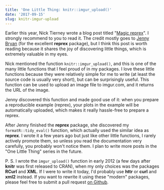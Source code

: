 ```yaml
---
title: 'One Little Thing: knitr::imgur_upload()'
date: '2017-09-15'
slug: knitr-imgur-upload
---
```


Earlier this year, Nick Tierney wrote a blog post titled "[Magic reprex](http://www.njtierney.com/post/2017/01/11/magic-reprex/)". I strongly recommend to you to read it. The credit mostly goes to [Jenny Bryan](http://www.github.com/jennybc) (for the excellent **reprex** package), but I think this post is worth reading because it shares the joy of discovering little things, which is extremely valuable in my eyes.

Nick mentioned the function `knitr::imgur_upload()`, and this is one of the many little functions that I feel proud of in my packages. I love these little functions because they were relatively simple for me to write (at least the source code is usually very short), but can be surprisingly useful. This function can be used to upload an image file to imgur.com, and it returns the URL of the image.

Jenny discovered this function and made good use of it: when you prepare a reproducible example (reprex), your plots in the example will be automatically uploaded, which makes it really hassle-free to prepare a reprex.

After Jenny finished the **reprex** package, she discovered my `formatR::tidy_eval()` function, which actually used the similar idea as **reprex**. I wrote it a few years ago but just like other little functions, I rarely actively promote them, so unless you read the documentation very carefully, you probably won't notice them. I plan to write more posts in the "One Little Thing" series in the future.

P. S. I wrote the `imgur_upload()` function in early 2012 (a few days after **knitr** was first released to CRAN), when my only choices was the packages **RCurl** and **XML**. If I were to write it today, I'd probably use **httr** or **curl** and **xml2** instead. If you want to rewrite it using these "modern" packages, please feel free to submit a pull request [on Github](https://github.com/yihui/knitr).
